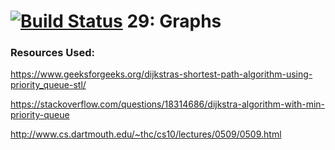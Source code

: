 [![Build Status](https://travis-ci.org/JPLaw/29-graphs.svg?branch=master)](https://travis-ci.org/JPLaw/29-graphs) 29: Graphs
===

### Resources Used:

https://www.geeksforgeeks.org/dijkstras-shortest-path-algorithm-using-priority_queue-stl/

https://stackoverflow.com/questions/18314686/dijkstra-algorithm-with-min-priority-queue

http://www.cs.dartmouth.edu/~thc/cs10/lectures/0509/0509.html
